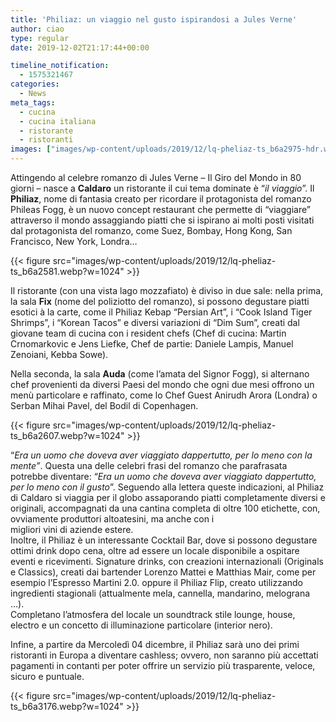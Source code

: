```yaml
---
title: 'Philiaz: un viaggio nel gusto ispirandosi a Jules Verne'
author: ciao
type: regular
date: 2019-12-02T21:17:44+00:00

timeline_notification:
  - 1575321467
categories:
  - News
meta_tags:
  - cucina
  - cucina italiana
  - ristorante
  - ristoranti
images: ["images/wp-content/uploads/2019/12/lq-pheliaz-ts_b6a2975-hdr.webp"]
---
```

Attingendo al celebre romanzo di Jules Verne – Il Giro del Mondo in 80 giorni – nasce a **Caldaro** un ristorante il cui tema dominate è “_il viaggio_”. Il **Philiaz**, nome di fantasia creato per ricordare il protagonista del romanzo Phileas Fogg, è un nuovo concept restaurant che permette di “viaggiare” attraverso il mondo assaggiando piatti che si ispirano ai molti posti visitati dal protagonista del romanzo, come Suez, Bombay, Hong Kong, San Francisco, New York, Londra…


{{< figure src="images/wp-content/uploads/2019/12/lq-pheliaz-ts_b6a2581.webp?w=1024" >}}


Il ristorante (con una vista lago mozzafiato) è diviso in due sale: nella prima, la sala **Fix** (nome del poliziotto del romanzo), si possono degustare piatti esotici à la carte, come il Philiaz Kebap “Persian Art”, i “Cook Island Tiger Shrimps”, i “Korean Tacos” e diversi variazioni di “Dim Sum”, creati dal giovane team di cucina con i resident chefs (Chef di cucina: Martin Crnomarkovic e Jens Liefke, Chef de partie: Daniele Lampis, Manuel Zenoiani, Kebba Sowe).

Nella seconda, la sala **Auda** (come l’amata del Signor Fogg), si alternano chef provenienti da diversi Paesi del mondo che ogni due mesi offrono un menù particolare e raffinato, come lo Chef Guest Anirudh Arora (Londra) o Serban Mihai Pavel, del Bodil di Copenhagen.


{{< figure src="images/wp-content/uploads/2019/12/lq-pheliaz-ts_b6a2607.webp?w=1024" >}}


  
“_Era un uomo che doveva aver viaggiato dappertutto, per lo meno con la mente”_. Questa una delle celebri frasi del romanzo che parafrasata potrebbe diventare: “_Era un uomo che doveva aver viaggiato dappertutto, per lo meno con il gusto_”. Seguendo alla lettera queste indicazioni, al Philiaz di Caldaro si viaggia per il globo assaporando piatti completamente diversi e originali, accompagnati da una cantina completa di oltre 100 etichette, con, ovviamente produttori altoatesini, ma anche con i  
migliori vini di aziende estere.  
Inoltre, il Philiaz è un interessante Cocktail Bar, dove si possono degustare ottimi drink dopo cena, oltre ad essere un locale disponibile a ospitare eventi e ricevimenti. Signature drinks, con creazioni internazionali (Originals e Classics), creati dai bartender Lorenzo Mattei e Matthias Mair, come per esempio l’Espresso Martini 2.0. oppure il Philiaz Flip, creato utilizzando ingredienti stagionali (attualmente mela, cannella, mandarino, melograna …).  
Completano l’atmosfera del locale un soundtrack stile lounge, house, electro e un concetto di illuminazione particolare (interior nero).

  
Infine, a partire da Mercoledì 04 dicembre, il Philiaz sarà uno dei primi ristoranti in Europa a diventare cashless; ovvero, non saranno più accettati pagamenti in contanti per poter offrire un servizio più trasparente, veloce, sicuro e puntuale.


{{< figure src="images/wp-content/uploads/2019/12/lq-pheliaz-ts_b6a3176.webp?w=1024" >}}
